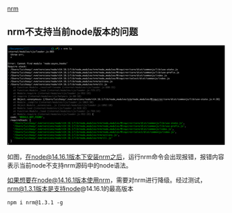 [nrm](https://segmentfault.com/a/1190000000473869)


## nrm不支持当前node版本的问题

![报错截图](assets/images/nrm-image-20250616152736.png)

如图，在node@14.16.1版本下安装nrm之后，运行nrm命令会出现报错，报错内容表示当前node不支持nrm源码中的node语法。

如果想要在node@14.16.1版本使用nrm，需要对nrm进行降级。经过测试，nrm@1.3.1版本是支持node@14.16.1的最高版本

```shell
npm i nrm@1.3.1 -g
```
